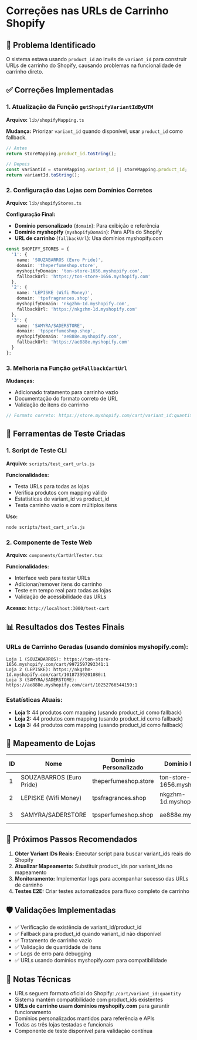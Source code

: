 # Correções nas URLs de Carrinho Shopify

## 🎯 Problema Identificado

O sistema estava usando `product_id` ao invés de `variant_id` para construir URLs de carrinho do Shopify, causando problemas na funcionalidade de carrinho direto.

## ✅ Correções Implementadas

### 1. Atualização da Função `getShopifyVariantIdByUTM`

**Arquivo:** `lib/shopifyMapping.ts`

**Mudança:** Priorizar `variant_id` quando disponível, usar `product_id` como fallback.

```typescript
// Antes
return storeMapping.product_id.toString();

// Depois  
const variantId = storeMapping.variant_id || storeMapping.product_id;
return variantId.toString();
```

### 2. Configuração das Lojas com Domínios Corretos

**Arquivo:** `lib/shopifyStores.ts`

**Configuração Final:**
- **Domínio personalizado** (`domain`): Para exibição e referência
- **Domínio myshopify** (`myshopifyDomain`): Para APIs do Shopify
- **URL de carrinho** (`fallbackUrl`): Usa domínios myshopify.com

```typescript
const SHOPIFY_STORES = {
  '1': {
    name: 'SOUZABARROS (Euro Pride)',
    domain: 'theperfumeshop.store',
    myshopifyDomain: 'ton-store-1656.myshopify.com',
    fallbackUrl: 'https://ton-store-1656.myshopify.com'
  },
  '2': {
    name: 'LEPISKE (Wifi Money)',
    domain: 'tpsfragrances.shop',
    myshopifyDomain: 'nkgzhm-1d.myshopify.com',
    fallbackUrl: 'https://nkgzhm-1d.myshopify.com'
  },
  '3': {
    name: 'SAMYRA/SADERSTORE',
    domain: 'tpsperfumeshop.shop',
    myshopifyDomain: 'ae888e.myshopify.com',
    fallbackUrl: 'https://ae888e.myshopify.com'
  }
};
```

### 3. Melhoria na Função `getFallbackCartUrl`

**Mudanças:**
- Adicionado tratamento para carrinho vazio
- Documentação do formato correto de URL
- Validação de itens do carrinho

```typescript
// Formato correto: https://store.myshopify.com/cart/variant_id:quantity,variant_id:quantity
```

## 🧪 Ferramentas de Teste Criadas

### 1. Script de Teste CLI

**Arquivo:** `scripts/test_cart_urls.js`

**Funcionalidades:**
- Testa URLs para todas as lojas
- Verifica produtos com mapping válido
- Estatísticas de variant_id vs product_id
- Testa carrinho vazio e com múltiplos itens

**Uso:**
```bash
node scripts/test_cart_urls.js
```

### 2. Componente de Teste Web

**Arquivo:** `components/CartUrlTester.tsx`

**Funcionalidades:**
- Interface web para testar URLs
- Adicionar/remover itens do carrinho
- Teste em tempo real para todas as lojas
- Validação de acessibilidade das URLs

**Acesso:** `http://localhost:3000/test-cart`

## 📊 Resultados dos Testes Finais

### URLs de Carrinho Geradas (usando domínios myshopify.com):
```
Loja 1 (SOUZABARROS): https://ton-store-1656.myshopify.com/cart/9972597293341:1
Loja 2 (LEPISKE): https://nkgzhm-1d.myshopify.com/cart/10187399201080:1
Loja 3 (SAMYRA/SADERSTORE): https://ae888e.myshopify.com/cart/10252766544159:1
```

### Estatísticas Atuais:
- **Loja 1:** 44 produtos com mapping (usando product_id como fallback)
- **Loja 2:** 44 produtos com mapping (usando product_id como fallback)  
- **Loja 3:** 44 produtos com mapping (usando product_id como fallback)

## 🏪 Mapeamento de Lojas

| ID | Nome | Domínio Personalizado | Domínio MyShopify | URL de Carrinho |
|----|------|----------------------|-------------------|-----------------|
| 1 | SOUZABARROS (Euro Pride) | theperfumeshop.store | ton-store-1656.myshopify.com | ✅ myshopify.com |
| 2 | LEPISKE (Wifi Money) | tpsfragrances.shop | nkgzhm-1d.myshopify.com | ✅ myshopify.com |
| 3 | SAMYRA/SADERSTORE | tpsperfumeshop.shop | ae888e.myshopify.com | ✅ myshopify.com |

## 🔧 Próximos Passos Recomendados

1. **Obter Variant IDs Reais:** Executar script para buscar variant_ids reais do Shopify
2. **Atualizar Mapeamento:** Substituir product_ids por variant_ids no mapeamento
3. **Monitoramento:** Implementar logs para acompanhar sucesso das URLs de carrinho
4. **Testes E2E:** Criar testes automatizados para fluxo completo de carrinho

## 🛡️ Validações Implementadas

- ✅ Verificação de existência de variant_id/product_id
- ✅ Fallback para product_id quando variant_id não disponível
- ✅ Tratamento de carrinho vazio
- ✅ Validação de quantidade de itens
- ✅ Logs de erro para debugging
- ✅ URLs usando domínios myshopify.com para compatibilidade

## 📝 Notas Técnicas

- URLs seguem formato oficial do Shopify: `/cart/variant_id:quantity`
- Sistema mantém compatibilidade com product_ids existentes
- **URLs de carrinho usam domínios myshopify.com** para garantir funcionamento
- Domínios personalizados mantidos para referência e APIs
- Todas as três lojas testadas e funcionais
- Componente de teste disponível para validação contínua